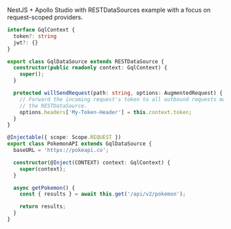 NestJS + Apollo Studio with RESTDataSources example with a focus on request-scoped providers.

```typescript
interface GqlContext {
  token?: string
  jwt?: {}
}

export class GqlDataSource extends RESTDataSource {
  constructor(public readonly context: GqlContext) {
    super();
  }

  protected willSendRequest(path: string, options: AugmentedRequest) {
    // Forward the incoming request's token to all outbound requests made via
    // the RESTDataSource.
    options.headers['My-Token-Header'] = this.context.token;
  }
}
```

```typescript
@Injectable({ scope: Scope.REQUEST })
export class PokemonAPI extends GqlDataSource {
  baseURL = 'https://pokeapi.co';

  constructor(@Inject(CONTEXT) context: GqlContext) {
    super(context);
  }

  async getPokemon() {
    const { results } = await this.get('/api/v2/pokemon');

    return results;
  }
}
```
